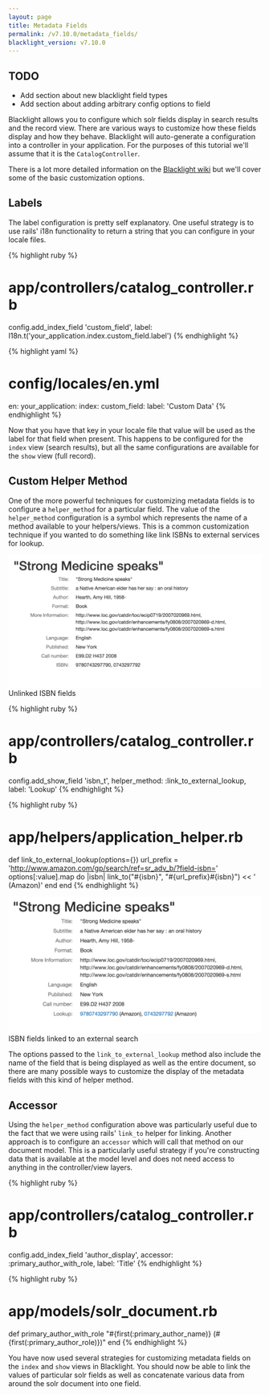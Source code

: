 ```yaml
---
layout: page
title: Metadata Fields
permalink: /v7.10.0/metadata_fields/
blacklight_version: v7.10.0
---
```


## TODO

* Add section about new blacklight field types
* Add section about adding arbitrary config options to field

Blacklight allows you to configure which solr fields display in search results and the record view. There are various ways to customize how these fields display and how they behave.  Blacklight will auto-generate a configuration into a controller in your application. For the purposes of this tutorial we'll assume that it is the `CatalogController`.

There is a lot more detailed information on the [Blacklight wiki](https://github.com/projectblacklight/blacklight/wiki/Configuration---Results-View) but we'll cover some of the basic customization options.

## Labels

The label configuration is pretty self explanatory. One useful strategy is to use rails' i18n functionality to return a string that you can configure in your locale files.

{% highlight ruby %}
# app/controllers/catalog_controller.rb
config.add_index_field 'custom_field', label: I18n.t('your_application.index.custom_field.label')
{% endhighlight %}


{% highlight yaml %}
# config/locales/en.yml
en:
  your_application:
    index:
      custom_field:
        label: 'Custom Data'
{% endhighlight %}

Now that you have that key in your locale file that value will be used as the label for that field when present. This happens to be configured for the `index` view (search results), but all the same configurations are available for the `show` view (full record).

## Custom Helper Method

One of the more powerful techniques for customizing metadata fields is to configure a `helper_method` for a particular field. The value of the `helper_method` configuration is a symbol which represents the name of a method available to your helpers/views. This is a common customization technique if you wanted to do something like link ISBNs to external services for lookup.

<div class='image-well'>
  <img src='/public/images/link-record.png' alt='Record view without customization' />
  <div class='caption'>Unlinked ISBN fields</div>
</div>

{% highlight ruby %}
# app/controllers/catalog_controller.rb
config.add_show_field 'isbn_t', helper_method: :link_to_external_lookup, label: 'Lookup'
{% endhighlight %}

{% highlight ruby %}
# app/helpers/application_helper.rb
def link_to_external_lookup(options={})
  url_prefix = 'http://www.amazon.com/gp/search/ref=sr_adv_b/?field-isbn='
  options[:value].map do |isbn|
    link_to("#{isbn}", "#{url_prefix}#{isbn}") << ' (Amazon)'
  end
end
{% endhighlight %}

<div class='image-well'>
  <img src='/public/images/linked-isbns.png' alt='Customized record view with ISBN links' />
  <div class='caption'>ISBN fields linked to an external search</div>
</div>

The options passed to the `link_to_external_lookup` method also include the name of the field that is being displayed as well as the entire document, so there are many possible ways to customize the display of the metadata fields with this kind of helper method.

## Accessor

Using the `helper_method` configuration above was particularly useful due to the fact that we were using rails' `link_to` helper for linking. Another approach is to configure an `accessor` which will call that method on our document model.  This is a particularly useful strategy if you're constructing data that is available at the model level and does not need access to anything in the controller/view layers.

{% highlight ruby %}
# app/controllers/catalog_controller.rb
config.add_index_field 'author_display', accessor: :primary_author_with_role, label: 'Title'
{% endhighlight %}

{% highlight ruby %}
# app/models/solr_document.rb
def primary_author_with_role
  "#{first(:primary_author_name)} (#{first(:primary_author_role)})"
end
{% endhighlight %}

You have now used several strategies for customizing metadata fields on the `index` and `show` views in Blacklight. You should now be able to link the values of particular solr fields as well as concatenate various data from around the solr document into one field.
